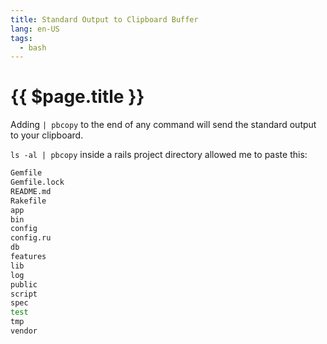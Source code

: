 ```yaml
---
title: Standard Output to Clipboard Buffer
lang: en-US
tags:
  - bash
---
```


# {{ $page.title }}

Adding `| pbcopy` to the end of any command will send the standard output to your clipboard.

`ls -al | pbcopy` inside a rails project directory allowed me to paste this:

```bash
Gemfile
Gemfile.lock
README.md
Rakefile
app
bin
config
config.ru
db
features
lib
log
public
script
spec
test
tmp
vendor
```
